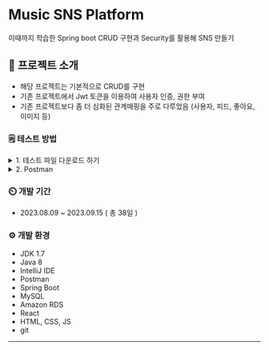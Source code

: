 # Music SNS Platform
이때까지 학습한 Spring boot CRUD 구현과 Security를 활용해 SNS 만들기

## 📂   프로젝트 소개
- 해당 프로젝트는 기본적으로 CRUD를 구현
- 기존 프로젝트에서 Jwt 토큰을 이용하여 사용자 인증, 권한 부여
- 기존 프로젝트보다 좀 더 심화된 관계매핑을 주로 다루었음 (사용자, 피드, 좋아요, 이미지 등)




### 🗒️  테스트 방법
<details>
<summary>1. 테스트 파일 다운로드 하기</summary>  

- 해당 레포지토리에 있는 자바 프로젝트 파일 ( main branch )과 함께 첨부된 POSTMAN COLLECTION 파일을 다운로드

</details>

<details>
<summary>2. Postman </summary>  

  
### <div> - 권한 테스트 시아래와 같이 설정된 토큰을 따로 발급 받아야 함 </div> ###
- 모든 테스트는 Jwt를 먼저 발급 받은 후 진행되어야 한다. (/token/issue)
- CRUD 같은 경우 모든 테스트는 Jwt 발급 후 Article 생성 후 진행되어야 한다.


# 채팅
- 채팅방 생성 : `POST/chat/rooms` / response: `{"id": 3,"roomName": "room1","userCount": 0,"imageUrl": "이미지 url"}`
<img width="853" alt="image" src="https://github.com/likelion-backend-5th/MiniProject_Basic_kimhyeonjeong/assets/128394219/602119ec-5cc5-4fec-b268-96ac1a5a0002">

- 채팅방 리스트 조회 : `GET/chat/rooms` / response: `{"id":"1","roomName":"name"}`
<img width="855" alt="image" src="https://github.com/likelion-backend-5th/MiniProject_Basic_kimhyeonjeong/assets/128394219/351d6684-cea7-4f3e-9590-734a7eef87ea">

- 유저 정보 불러오기 : `GET /chat/userInfo` / response : `{ "username": "","nickname": "","profileImage": ""}`
<img width="853" alt="image" src="https://github.com/likelion-backend-5th/MiniProject_Basic_kimhyeonjeong/assets/128394219/3b7b5741-15f8-47ec-931b-040566d28348">

- 채팅방 미디어 파일 전송하기 : `POST /chat/image` / response : 
  - (+ Multipartfile로 받은 파일 저장 후 이미지 url 생성 및 반환 하는 역할)
<img width="852" alt="image" src="https://github.com/likelion-backend-5th/MiniProject_Basic_kimhyeonjeong/assets/128394219/94bc2028-6f29-4952-9ac1-5de6dec789d5">

- 인원수 조회 (채팅방 정보 Dto) : `GET/chat/rooms` / response: `{"id":"1","roomName":"name","userCount":2,"imageUrl":"url"}`
<img width="858" alt="image" src="https://github.com/likelion-backend-5th/MiniProject_Basic_kimhyeonjeong/assets/128394219/f3449adc-dee2-41d9-a42a-35ab4fb337e2">


- 메세지 보내기 : `/app/chat/messsage`(@MessageMapping("/chat/message"))
- 소켓 연결 끊기 (채팅방 나가기) : `app/chat/eixt` (@MessageMapping("/chat/exit"))
- 채팅방 입장 : `/chat/room/enter/{roomId}`
- 채팅방 입장 메세지 : `/app/chat/enter`(@MessageMapping("/chat/enter"))





# 피드
- 피드 생성 : `POST/feed/add`
- ![image](https://github.com/likelion-backend-5th/Final_Project_15team/assets/72905123/41cdcb80-d919-4166-b308-d78b99c121e8)
- dto
- {"title": "title", "content": "test"}
- hashtag
- #hash #test

- 피드 목록 : `GET/feed`
- 피드 상세 : `GET/feed/{feedId}`
- 피드 수정 : `PUT/feed/{feedId}`
- dto
- {"title": "titlEdit", "content": "editTest"}
- hashtag
- #hash #test2

- 피드 삭제 : `DELETE/feed/{feedId}`
  
- 댓글 생성 : `POST/comment/{feedId}`
  {
    "content": "test"
  }
- 댓글 불러오기(오류, 피드엔티티에 댓글 항목 있어서 피드 불러오기도 오류 발생) : `GET/comment/{feedId}`
- 댓글 수정 : `PUT/comment/{feedId}/{commentId}`
  {
    "content": "edit"
  }
- 댓글 삭제 : `DELETE/comment/{feedId}/{commentId}`

- 해시태그 검색 : `GET/feed/hashSearch`
- ![image](https://github.com/likelion-backend-5th/Final_Project_15team/assets/72905123/7de720ee-2a05-4d0c-8885-181cbd20d5b4)

- 좋아요/좋아요 취소 : `POST/{feedId}/like`
- 좋아요 개수 : `GET/{feedId}/like`


# 뮤직플레이어
- 음악 검색
  ![제목 없음](https://github.com/likelion-backend-5th/Final_Project_15team/assets/109780232/560c90ed-5daa-419f-b989-02c81433a7dd)
  
  "title":"[최초 공개] DK (디셈버) - 心 (심)"
  "imageUrlPath":"https://i.ytimg.com/vi/OMjDI2NqQ9M/default.jpg"
  "videoId":"https://www.youtube.com/watch?v=OMjDI2NqQ9M"
  "artist":"방구석 캐스팅","musicTime":"4:17"
  
  의 형태로 리턴되게 됩니다.
  
  ![제목 없음](https://github.com/likelion-backend-5th/Final_Project_15team/assets/109780232/3e43a051-0840-4c70-a73a-6803704a763c)
  
  dto의 타입은 다음과 같습니다.

- 검색한 음악 재생
  ![제목 없음](https://github.com/likelion-backend-5th/Final_Project_15team/assets/109780232/9f0e5d61-b11f-4280-8dbc-34b9b05ef780)
  
  /search/{musicId}/playmusic
  musicId는 검색한 리스트의 순서를 의미합니다.
  
  ![제목 없음](https://github.com/likelion-backend-5th/Final_Project_15team/assets/109780232/4e46ddee-f42d-497a-a584-86c061a51300)
  
  음악 url을 보내줄수 있으며, 위에서 검색할때 나온 title, artist , musicTime, imageUrl을 모두 보낼 수 있으며, 필요한 정보가 있다면 추가 개발 하도록 하겠습니다.


# 플레이리스트

- 검색한 음악 플레이 리스트 추가
  
  ![제목 없음](https://github.com/likelion-backend-5th/Final_Project_15team/assets/109780232/73d4903f-a467-468a-ab83-3942e8adb4b3)
  
  search/{musicId}/{playListName}/add
  
  음악을 {playListName}이라는 플레이 리스트에 저장합니다. 플레이 리스트가 이미 존재한다면 추가를 하고, 없다면 새롭게 만듭니다.

  ![제목 없음](https://github.com/likelion-backend-5th/Final_Project_15team/assets/109780232/0483a0cb-89b1-42ef-a7f2-8b9d787f03ea)

- 내 플레이  리스트 조회
  
  ![제목 없음](https://github.com/likelion-backend-5th/Final_Project_15team/assets/109780232/27664767-cc8f-4c08-a40c-74ffc809f10d)

  내 모든 플레이리스트들을 조회합니다.
  
- 나의 특정 플레이 리스트 조회

  ![제목 없음](https://github.com/likelion-backend-5th/Final_Project_15team/assets/109780232/bba74f95-d3d9-4400-945a-c6ec8a47fda6)

  youtube/myplaylist/{playlistname}
  
  나의 특정 플레이리스트를 조회합니다.

  playlistname에 조회하고자 하는 플레이리스트의 이름을 넣으면 됩니다.


  

  


# 마이페이지
- 회원가입
- Post http://localhost:8080/users/register

params에 key랑 value 입력 (회원가입정보)
![image](https://github.com/likelion-backend-5th/Final_Project_15team/assets/103910358/5c5423ea-0968-497c-bc1d-7fde707e2ba5)

- 로그인
- Post http://localhost:8080/users/login

body raw json username, password 입력하면 토큰 나옴
![image](https://github.com/likelion-backend-5th/Final_Project_15team/assets/103910358/02ed8961-9f5b-4f7e-81a2-83f60789e5db)

- 토큰 검증 후 유저 데이터 전달
- Post http://localhost:8080/users/secure-resource

Authorization Bearer Token 토큰 입력
![image](https://github.com/likelion-backend-5th/Final_Project_15team/assets/103910358/b96f9952-98d1-4abb-8557-29777b31b695)

- 팔로우
- Put http://localhost:8080/users/mypage/{username}/follow

auth bearer token 에서 토큰 입력 후 username에 팔로우 할 아이디 적으면 됨
![image](https://github.com/likelion-backend-5th/Final_Project_15team/assets/103910358/fe52d3ba-a5f3-47a5-81cf-81a0b86450b6)

- 팔로우리스트
- Get http://localhost:8080/users/mypage/{username}/follow

auth bearer token 에서 토큰 입력 후 username에는 팔로우 리스트 보고싶은 아이디 적으면 됨
![image](https://github.com/likelion-backend-5th/Final_Project_15team/assets/103910358/087790b6-5e26-4c10-9c35-00c25fbfb98b)

- 마이페이지
- Get http://localhost:8080/users/mypage/{username}

auth bearer token 에서 토큰 입력
![image](https://github.com/likelion-backend-5th/Final_Project_15team/assets/103910358/f7d67d8e-ee9c-45b8-a7dc-31bc6b38b900)

- 프로필
- Get http://localhost:8080/users/mypage/{username}/profile

auth bearer token 에서 토큰 입력
![image](https://github.com/likelion-backend-5th/Final_Project_15team/assets/103910358/813519eb-9fac-47ae-9c76-fa6a462abbc8)

- 프로필 이미지
- Put http://localhost:8080/users/mypage/profile/imgupload

Params key: nickname, introduction value: 입력, auth bearer token 에서 토큰 입력, body form-data key: image (file) value: 파일찾기
![image](https://github.com/likelion-backend-5th/Final_Project_15team/assets/103910358/47e32cf8-4394-41cf-b504-813ddf1cd943)

![image](https://github.com/likelion-backend-5th/Final_Project_15team/assets/103910358/281fad83-bf83-4ffd-9289-43d7319b87b5)


</details>


### ⏲️  개발 기간
- 2023.08.09 ~ 2023.09.15 ( 총 38일 )


### ⚙️  개발 환경 
- JDK 1.7
- Java 8
- IntelliJ IDE
- Postman
- Spring Boot
- MySQL
- Amazon RDS
- React
- HTML, CSS, JS
- git
  

-------------
